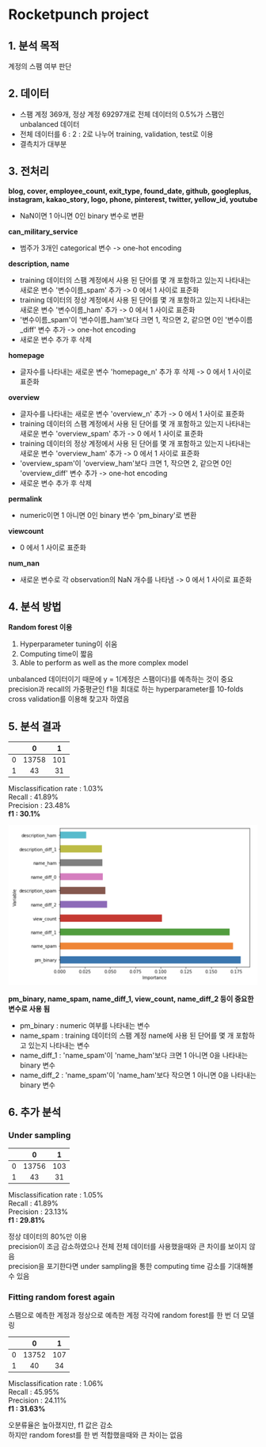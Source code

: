 # Rocketpunch project

## 1. 분석 목적
계정의 스팸 여부 판단

## 2. 데이터
- 스팸 계정 369개, 정상 계정 69297개로 전체 데이터의 0.5%가 스팸인 unbalanced 데이터  
- 전체 데이터를 6 : 2 : 2로 나누어 training, validation, test로 이용
- 결측치가 대부분

## 3. 전처리
**blog, cover, employee_count, exit_type, found_date, github, googleplus, instagram, kakao_story, logo, phone, pinterest, twitter, yellow_id, youtube**  
- NaN이면 1 아니면 0인 binary 변수로 변환

**can_military_service**  
- 범주가 3개인 categorical 변수 -> one-hot encoding

**description, name**  
- training 데이터의 스팸 계정에서 사용 된 단어를 몇 개 포함하고 있는지 나타내는 새로운 변수 '변수이름_spam' 추가 -> 0 에서 1 사이로 표준화  
- training 데이터의 정상 계정에서 사용 된 단어를 몇 개 포함하고 있는지 나타내는 새로운 변수 '변수이름_ham' 추가 -> 0 에서 1 사이로 표준화  
- '변수이름_spam'이 '변수이름_ham'보다 크면 1, 작으면 2, 같으면 0인 '변수이름_diff' 변수 추가 -> one-hot encoding
- 새로운 변수 추가 후 삭제

**homepage**  
- 글자수를 나타내는 새로운 변수 'homepage_n' 추가 후 삭제 -> 0 에서 1 사이로 표준화  

**overview**  
- 글자수를 나타내는 새로운 변수 'overview_n' 추가 -> 0 에서 1 사이로 표준화   
- training 데이터의 스팸 계정에서 사용 된 단어를 몇 개 포함하고 있는지 나타내는 새로운 변수 'overview_spam' 추가 -> 0 에서 1 사이로 표준화  
- training 데이터의 정상 계정에서 사용 된 단어를 몇 개 포함하고 있는지 나타내는 새로운 변수 'overview_ham' 추가 -> 0 에서 1 사이로 표준화  
- 'overview_spam'이 'overview_ham'보다 크면 1, 작으면 2, 같으면 0인 'overview_diff' 변수 추가 -> one-hot encoding
- 새로운 변수 추가 후 삭제

**permalink**  
- numeric이면 1 아니면 0인 binary 변수 'pm_binary'로 변환

**viewcount**  
- 0 에서 1 사이로 표준화  

**num_nan**  
- 새로운 변수로 각 observation의 NaN 개수를 나타냄 -> 0 에서 1 사이로 표준화  

## 4. 분석 방법
**Random forest 이용**  
1. Hyperparameter tuning이 쉬움  
2. Computing time이 짧음  
3. Able to perform as well as the more complex model  

unbalanced 데이터이기 때문에 y = 1(계정은 스팸이다)를 예측하는 것이 중요  
precision과 recall의 가중평균인 f1을 최대로 하는 hyperparameter를 10-folds cross validation를 이용해 찾고자 하였음 

## 5. 분석 결과

|        | 0     | 1     |
| ------ |:-----:|:-----:|
| 0      | 13758 | 101   |
| 1      | 43    | 31    |

Misclassification rate :  1.03%  
Recall :  41.89%  
Precision :  23.48%  
**f1 :  30.1%**  

![alt text](importance.png)

**pm_binary, name_spam, name_diff_1, view_count, name_diff_2 등이 중요한 변수로 사용 됨**  
- pm_binary : numeric 여부를 나타내는 변수  
- name_spam : training 데이터의 스팸 계정 name에 사용 된 단어를 몇 개 포함하고 있는지 나타내는 변수  
- name_diff_1 : 'name_spam'이 'name_ham'보다 크면 1 아니면 0을 나타내는 binary 변수
- name_diff_2 : 'name_spam'이 'name_ham'보다 작으면 1 아니면 0을 나타내는 binary 변수

## 6. 추가 분석
### Under sampling

|        | 0     | 1     |
| ------ |:-----:|:-----:|
| 0      | 13756 | 103   |
| 1      | 43    | 31    |

Misclassification rate :  1.05%  
Recall :  41.89%  
Precision :  23.13%  
**f1 :  29.81%**  

정상 데이터의 80%만 이용  
precision이 조금 감소하였으나 전체 전체 데이터를 사용했을때와 큰 차이를 보이지 않음  
precision을 포기한다면 under sampling을 통한 computing time 감소를 기대해볼 수 있음

### Fitting random forest again
스팸으로 예측한 계정과 정상으로 예측한 계정 각각에 random forest를 한 번 더 모델링

|        | 0     | 1     |
| ------ |:-----:|:-----:|
| 0      | 13752 | 107   |
| 1      | 40    | 34    |

Misclassification rate :  1.06%  
Recall :  45.95%  
Precision :  24.11%  
**f1 :  31.63%**  

오분류율은 높아졌지만, f1 값은 감소  
하지만 random forest를 한 번 적합했을때와 큰 차이는 없음  

